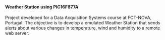 #### Weather Station using PIC16F877A

Project developed for a Data Acquisition Systems course at FCT-NOVA, Portugal. The 
objective is to develop a emulated Weather Station that sends alerts about various 
changes in temperature, wind and humidity to a remote web server.
